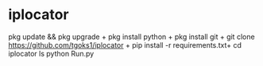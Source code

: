 # iplocator

pkg update && pkg upgrade +
pkg install python +
pkg install git +
git clone https://github.com/tgoks1/iplocator +
pip install -r requirements.txt+
cd iplocator
ls
python Run.py
